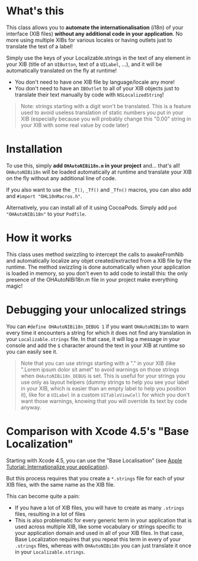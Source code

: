 # What's this

This class allows you to **automate the internationalisation** (i18n) of your interface (XIB files) **without any additional code in your application**. No more using multiple XIBs for various locales or having outlets just to translate the text of a label!

Simply use the keys of your Localizable.strings in the text of any element in your XIB
(title of an `UIButton`, text of a `UILabel`, …), and it will be automatically translated on the fly at runtime!

* You don't need to have one XIB file by language/locale any more!
* You don't need to have an `IBOutlet` to all of your XIB objects just to translate their text manually by code with `NSLocalizedString`!

> Note: strings starting with a digit won't be translated. This is a feature used to avoid useless translation of static numbers you put in your XIB (especially because you will probably change this "0.00" string in your XIB with some real value by code later)


# Installation

To use this, simply **add `OHAutoNIBi18n.m` in your project** and… that's all! `OHAutoNIBi18n` will be loaded automatically at runtime and translate your XIB on the fly without any additional line of code.

If you also want to use the `_T()`, `_Tf()` and `_Tfn()` macros, you can also add and `#import "OHL10nMacros.h"`.

Alternatively, you can install all of it using CocoaPods. Simply add `pod "OHAutoNIBi18n"` to your `Podfile`.


# How it works

This class uses method swizzling to intercept the calls to awakeFromNib and automatically localize any objet created/extracted from a XIB file by the runtime. The method swizzling is done automatically when your application is loaded in memory, so you don't even to add code to install this: the only presence of the OHAutoNIBi18n.m file in your project make everything magic!


# Debugging your unlocalized strings

You can `#define OHAutoNIBi18n_DEBUG 1` if you want `OHAutoNIBi18n` to warn every time it encounters a string for which it does not find any translation in your `Localizable.strings` file. In that case, it will log a message in your console and add the `$` character around the text in your XIB at runtime so you can easily see it.

> Note that you can use strings starting with a "." in your XIB (like ".Lorem ipsum dolor sit amet" to avoid warnings on those strings when `OHAutoNIBi18n_DEBUG` is set. This is useful for your strings you use only as layout helpers (dummy strings to help you see your label in your XIB, which is easier than an empty label to help you position it), like for a `UILabel` in a custom `UITableViewCell` for which you don't want those warnings, knowing that you will override its text by code anyway.


# Comparison with Xcode 4.5's "Base Localization"

Starting with Xcode 4.5, you can use the "Base Localisation" (see [Apple Tutorial: Internationalize your application](https://developer.apple.com/library/ios/referencelibrary/GettingStarted/RoadMapiOS/chapters/InternationalizeYourApp/InternationalizeYourApp/InternationalizeYourApp.html)).

But this process requires that you create a `*.strings` file for each of your XIB files, with the same name as the XIB file.

This can become quite a pain:

* If you have a lot of XIB files, you will have to create as many `.strings` files, resulting in a lot of files
* This is also problematic for every generic term in your application that is used across multiple XIB, like some vocabulary or strings specific to your application domain and used in all of your XIB files. In that case, Base Localization requires that you repeat this term in every of your `.strings` files, whereas with `OHAutoNIBi18n` you can just translate it once in your `Localizable.strings`.